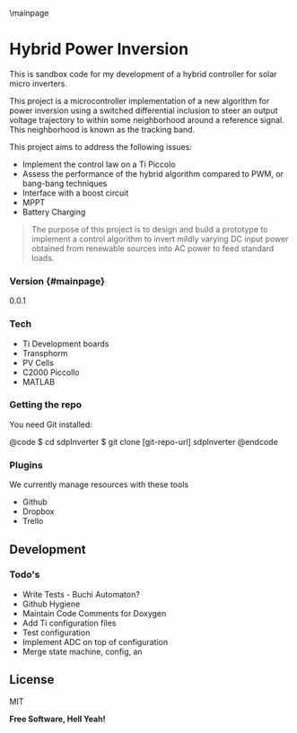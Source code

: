 \mainpage

# Hybrid Power Inversion


This is sandbox code for my development of a hybrid controller for solar micro inverters.

This project is a microcontroller implementation of a new algorithm for power inversion using a switched differential inclusion to steer an output voltage trajectory to within some neighborhood around a reference signal. This neighborhood is known as the tracking band.

This project aims to address the following issues:
- Implement the control law on a Ti Piccolo
- Assess the performance of the hybrid algorithm compared to PWM, or bang-bang techniques
- Interface with a boost circuit
- MPPT
- Battery Charging


>The purpose of this project is to design and build a prototype to implement a control algorithm to invert mildly varying DC input power obtained from renewable sources into AC power to feed standard loads.

### Version     {#mainpage}
0.0.1

### Tech
- Ti Development boards
- Transphorm
- PV Cells
- C2000 Piccollo
- MATLAB


### Getting the repo

You need Git installed:

@code
$ cd sdpInverter
$ git clone [git-repo-url] sdpInverter
@endcode


### Plugins

We currently manage resources with these tools
* Github
* Dropbox
* Trello

## Development

### Todo's

- Write Tests - Buchi Automaton?
- Github Hygiene
- Maintain Code Comments for Doxygen
- Add Ti configuration files
- Test configuration
- Implement ADC on top of configuration
- Merge state machine, config, an

License
----

MIT


**Free Software, Hell Yeah!**

[Ryan Rodriguez]: http://empireryan.com
